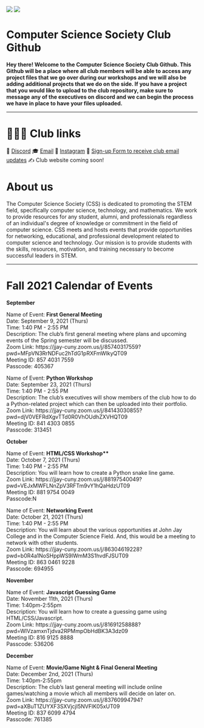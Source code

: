 ![](https://i.imgur.com/Skpz7Ag.png)                   ![](https://i.imgur.com/zJpBVKn.png)

# Computer Science Society Club Github

**Hey there! Welcome to the Computer Science Society Club Github.
This Github will be a place where all club members will be able to access any project files that we go over during our workshops and we will also be adding additional projects that we do on the side. If you have a project that you would like to upload to the club repository, make sure to message any of the executives on discord and we can begin the process we have in place to have your files uploaded.**



---


# 👨🏻‍💻  Club links
🤔   [Discord](https://discord.gg/fJZKErEnPa)
🎓   [Email](computersocjjay@gmail.com)
💼   [Instagram](https://www.instagram.com/jjccomputerscience/)
🌱   [Sign-up Form to receive club email updates](https://docs.google.com/forms/d/e/1FAIpQLSefHY3t8HakF0VvY5jLKppv0XIaU7a0ZdfbTkSHzs1ObCSgsA/viewform)
✍️   Club website coming soon!

# About us

The Computer Science Society (CSS) is dedicated to promoting the STEM field, specifically computer science, technology, and mathematics. We work to provide resources for any student, alumni, and professionals regardless of an individual's degree of knowledge or commitment in the field of computer science. CSS meets and hosts events that provide opportunities for networking, educational, and professional development related to computer science and technology. Our mission is to provide students with the skills, resources, motivation, and training necessary to become successful leaders in STEM.



---


# Fall 2021 Calendar of Events

**September**

<p>Name of Event: <b> First General Meeting </b> <br> Date: September 9, 2021 (Thurs) <br> Time: 1:40 PM - 2:55 PM <br> Description: The club’s first general meeting where plans and upcoming events of the Spring semester will be discussed. <br> Zoom Link: 
https://jjay-cuny.zoom.us/j/85740317559?pwd=MFpVN3RrNDFuc2hTdG1pRXFmWlkyQT09 <br> Meeting ID: 857 4031 7559 <br> Passcode: 405367 </p>

<p>Name of Event: <b> Python Workshop </b> <br> Date: September 23, 2021 (Thurs) <br> Time: 1:40 PM - 2:55 PM <br> Description: The club’s executives will show members of the club how to do a Python-related project which can then be uploaded into their portfolio. <br> Zoom Link: 
https://jjay-cuny.zoom.us/j/84143030855?pwd=djV0VEFRdXgvTTd0R0VhOUdhZXVHQT09 <br> Meeting ID: 841 4303 0855 <br> Passcode: 313451 </p>
 
**October**

<p> Name of Event: <b> HTML/CSS Workshop** </b> <br> Date: October 7, 2021 (Thurs) <br> Time: 1:40 PM - 2:55 PM <br> Description: You will learn how to create a Python snake line game. <br> Zoom Link: 
https://jjay-cuny.zoom.us/j/88197540049?pwd=VEJxMWFLNnZpV3RFTm9vY1hQaHdzUT09 <br> Meeting ID: 881 9754 0049 <br> Passcode:N </p>

<p> Name of Event: <b> Networking Event </b> <br> Date: October 21, 2021 (Thurs) <br> Time: 1:40 PM - 2:55 PM <br> Description: You will learn about the various opportunities at John Jay College and in the Computer Science Field. And, this would be a meeting to network with other students. <br> Zoom Link: 
https://jjay-cuny.zoom.us/j/86304619228?pwd=b0R4a1NoSHppWS9lWmM3S1hvdFJSUT09 <br> Meeting ID: 863 0461 9228 <br> Passcode: 694955  </p>

**November**

<p> Name of Event: <b> Javascript Guessing Game </b> <br> Date: November 11th, 2021 (Thurs) <br> Time: 1:40pm-2:55pm <br> Description: You will learn how to create a guessing game using HTML/CSS/Javascript. <br> Zoom Link: 
https://jjay-cuny.zoom.us/j/81691258888?pwd=WlVzamxnTjdva2RPMmpObHdBK3A3dz09 <br> Meeting ID: 816 9125 8888 <br> Passcode: 536206 </p>

**December**

<p> Name of Event: <b> Movie/Game Night & Final General Meeting </b> <br> Date: December 2nd, 2021 (Thurs) <br> Time: 1:40pm-2:55pm <br> Description: The club’s last general meeting will include online games/watching a movie which all members will decide on later on. <br> Zoom Link: 
https://jjay-cuny.zoom.us/j/83760994794?pwd=aXBuT1ZUYXF3SXVjcjI5NVFlK05xUT09 <br> Meeting ID: 837 6099 4794 <br> Passcode: 761385 </p>

